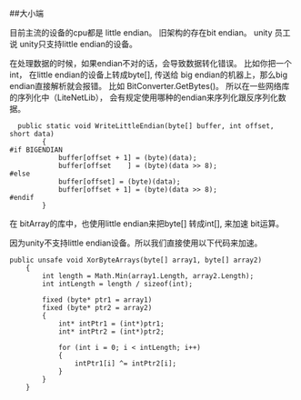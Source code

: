 ##大小端

目前主流的设备的cpu都是 little endian。
旧架构的存在bit endian。
unity 员工说 unity只支持little endian的设备。

在处理数据的时候，如果endian不对的话，会导致数据转化错误。
比如你把一个int， 在little endian的设备上转成byte[], 传送给 big endian的机器上，那么big endian直接解析就会报错。 比如 BitConverter.GetBytes()。
所以在一些网络库的序列化中（LiteNetLib）， 会有规定使用哪种的endian来序列化跟反序列化数据。

```
  public static void WriteLittleEndian(byte[] buffer, int offset, short data)
        {
#if BIGENDIAN
            buffer[offset + 1] = (byte)(data);
            buffer[offset    ] = (byte)(data >> 8);
#else
            buffer[offset] = (byte)(data);
            buffer[offset + 1] = (byte)(data >> 8);
#endif
        }
```

在 bitArray的库中，也使用little endian来把byte[] 转成int[], 来加速 bit运算。

因为unity不支持little endian设备。所以我们直接使用以下代码来加速。

```
public unsafe void XorByteArrays(byte[] array1, byte[] array2)
    {
        int length = Math.Min(array1.Length, array2.Length);
        int intLength = length / sizeof(int);

        fixed (byte* ptr1 = array1)
        fixed (byte* ptr2 = array2)
        {
            int* intPtr1 = (int*)ptr1;
            int* intPtr2 = (int*)ptr2;

            for (int i = 0; i < intLength; i++)
            {
                intPtr1[i] ^= intPtr2[i];
            }
        }
    }
```